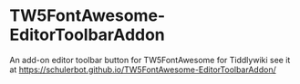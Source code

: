 # TW5FontAwesome-EditorToolbarAddon
An add-on editor toolbar button for TW5FontAwesome for Tiddlywiki
see it at https://schulerbot.github.io/TW5FontAwesome-EditorToolbarAddon/
